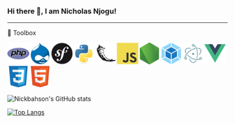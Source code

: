 ### Hi there 👋, I am Nicholas Njogu!

---
🧰 Toolbox

<img src="https://github.com/devicons/devicon/blob/master/icons/php/php-original.svg" alt="Php logo" width="50" height="50"/><img src="https://github.com/devicons/devicon/blob/master/icons/drupal/drupal-original.svg" alt="JavaScript logo" width="50" height="50"/><img src="https://github.com/devicons/devicon/blob/master/icons/symfony/symfony-original.svg" alt="JavaScript logo" width="50" height="50"/><img src="https://github.com/devicons/devicon/blob/master/icons/python/python-original.svg" alt="Python logo" width="50" height="50"/><img src="https://github.com/devicons/devicon/blob/master/icons/flask/flask-original.svg" alt="JavaScript logo" width="50" height="50"/><img src="https://github.com/devicons/devicon/blob/master/icons/javascript/javascript-original.svg" alt="JavaScript logo" width="50" height="50"/><img src="https://github.com/devicons/devicon/blob/master/icons/nodejs/nodejs-original.svg" alt="JavaScript logo" width="50" height="50"/><img src="https://github.com/devicons/devicon/blob/master/icons/webpack/webpack-original.svg" alt="Webpack logo" width="50" height="50"/><img src="https://github.com/devicons/devicon/blob/master/icons/electron/electron-original.svg" alt="JavaScript logo" width="50" height="50"/><img src="https://github.com/devicons/devicon/blob/master/icons/vuejs/vuejs-original.svg" alt="JavaScript logo" width="50" height="50"/><img src="https://github.com/devicons/devicon/blob/master/icons/css3/css3-original.svg" alt="JavaScript logo" width="50" height="50"/><img src="https://github.com/devicons/devicon/blob/master/icons/html5/html5-original.svg" alt="JavaScript logo" width="50" height="50"/>

![Nickbahson's GitHub stats](https://github-readme-stats.vercel.app/api?username=nickbahson&show_icons=true&theme=radical)

[![Top Langs](https://github-readme-stats.vercel.app/api/top-langs/?username=nickbahson&layout=compact)](https://github.com/anuraghazra/github-readme-stats)
<!--
**Nickbahson/nickbahson** is a ✨ _special_ ✨ repository because its `README.md` (this file) appears on your GitHub profile.

Here are some ideas to get you started:

- 🔭 I’m currently working on ...
- 🌱 I’m currently learning ...
- 👯 I’m looking to collaborate on ...
- 🤔 I’m looking for help with ...
- 💬 Ask me about ...
- 📫 How to reach me: ...
- 😄 Pronouns: ...
- ⚡ Fun fact: ...
-->
